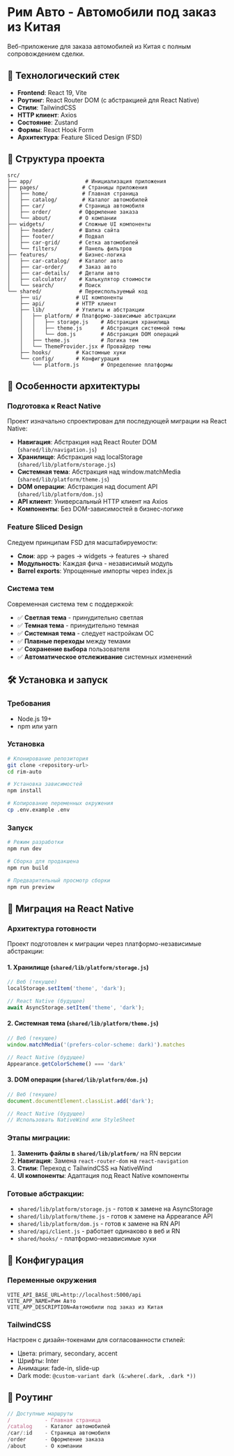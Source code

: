 # Рим Авто - Автомобили под заказ из Китая

Веб-приложение для заказа автомобилей из Китая с полным сопровождением сделки.

## 🚀 Технологический стек

- **Frontend**: React 19, Vite
- **Роутинг**: React Router DOM (с абстракцией для React Native)
- **Стили**: TailwindCSS 
- **HTTP клиент**: Axios
- **Состояние**: Zustand
- **Формы**: React Hook Form
- **Архитектура**: Feature Sliced Design (FSD)

## 📁 Структура проекта

```
src/
├── app/                 # Инициализация приложения
├── pages/              # Страницы приложения
│   ├── home/           # Главная страница
│   ├── catalog/        # Каталог автомобилей
│   ├── car/           # Страница автомобиля
│   ├── order/         # Оформление заказа
│   └── about/         # О компании
├── widgets/           # Сложные UI компоненты
│   ├── header/        # Шапка сайта
│   ├── footer/        # Подвал
│   ├── car-grid/      # Сетка автомобилей
│   └── filters/       # Панель фильтров
├── features/          # Бизнес-логика
│   ├── car-catalog/   # Каталог авто
│   ├── car-order/     # Заказ авто
│   ├── car-details/   # Детали авто
│   ├── calculator/    # Калькулятор стоимости
│   └── search/        # Поиск
└── shared/            # Переиспользуемый код
    ├── ui/           # UI компоненты
    ├── api/          # HTTP клиент
    ├── lib/          # Утилиты и абстракции
    │   ├── platform/ # Платформо-зависимые абстракции
    │   │   ├── storage.js    # Абстракция хранилища
    │   │   ├── theme.js      # Абстракция системной темы
    │   │   └── dom.js        # Абстракция DOM операций
    │   ├── theme.js          # Логика тем
    │   └── ThemeProvider.jsx # Провайдер темы
    ├── hooks/        # Кастомные хуки
    └── config/       # Конфигурация
        └── platform.js       # Определение платформы
```

## 🎯 Особенности архитектуры

### Подготовка к React Native
Проект изначально спроектирован для последующей миграции на React Native:

- **Навигация**: Абстракция над React Router DOM (`shared/lib/navigation.js`)
- **Хранилище**: Абстракция над localStorage (`shared/lib/platform/storage.js`)
- **Системная тема**: Абстракция над window.matchMedia (`shared/lib/platform/theme.js`)
- **DOM операции**: Абстракция над document API (`shared/lib/platform/dom.js`)
- **API клиент**: Универсальный HTTP клиент на Axios
- **Компоненты**: Без DOM-зависимостей в бизнес-логике

### Feature Sliced Design
Следуем принципам FSD для масштабируемости:

- **Слои**: app → pages → widgets → features → shared
- **Модульность**: Каждая фича - независимый модуль
- **Barrel exports**: Упрощенные импорты через index.js

### Система тем
Современная система тем с поддержкой:

- ✅ **Светлая тема** - принудительно светлая
- ✅ **Темная тема** - принудительно темная  
- ✅ **Системная тема** - следует настройкам ОС
- ✅ **Плавные переходы** между темами
- ✅ **Сохранение выбора** пользователя
- ✅ **Автоматическое отслеживание** системных изменений

## 🛠 Установка и запуск

### Требования
- Node.js 19+
- npm или yarn

### Установка
```bash
# Клонирование репозитория
git clone <repository-url>
cd rim-auto

# Установка зависимостей
npm install

# Копирование переменных окружения
cp .env.example .env
```

### Запуск
```bash
# Режим разработки
npm run dev

# Сборка для продакшена
npm run build

# Предварительный просмотр сборки
npm run preview
```

## 📱 Миграция на React Native

### Архитектура готовности
Проект подготовлен к миграции через платформо-независимые абстракции:

#### 1. Хранилище (`shared/lib/platform/storage.js`)
```javascript
// Веб (текущее)
localStorage.setItem('theme', 'dark');

// React Native (будущее)
await AsyncStorage.setItem('theme', 'dark');
```

#### 2. Системная тема (`shared/lib/platform/theme.js`)
```javascript
// Веб (текущее)
window.matchMedia('(prefers-color-scheme: dark)').matches

// React Native (будущее)
Appearance.getColorScheme() === 'dark'
```

#### 3. DOM операции (`shared/lib/platform/dom.js`)
```javascript
// Веб (текущее)
document.documentElement.classList.add('dark');

// React Native (будущее)
// Использовать NativeWind или StyleSheet
```

### Этапы миграции:
1. **Заменить файлы в `shared/lib/platform/`** на RN версии
2. **Навигация**: Замена `react-router-dom` на `react-navigation`
3. **Стили**: Переход с TailwindCSS на NativeWind
4. **UI компоненты**: Адаптация под React Native компоненты

### Готовые абстракции:
- `shared/lib/platform/storage.js` - готов к замене на AsyncStorage
- `shared/lib/platform/theme.js` - готов к замене на Appearance API
- `shared/lib/platform/dom.js` - готов к замене на RN API
- `shared/api/client.js` - работает одинаково в веб и RN
- `shared/hooks/` - платформо-независимые хуки

## 🔧 Конфигурация

### Переменные окружения
```env
VITE_API_BASE_URL=http://localhost:5000/api
VITE_APP_NAME=Рим Авто
VITE_APP_DESCRIPTION=Автомобили под заказ из Китая
```

### TailwindCSS
Настроен с дизайн-токенами для согласованности стилей:
- Цвета: primary, secondary, accent
- Шрифты: Inter
- Анимации: fade-in, slide-up
- Dark mode: `@custom-variant dark (&:where(.dark, .dark *))`

## 🚦 Роутинг

```javascript
// Доступные маршруты
/           - Главная страница
/catalog    - Каталог автомобилей  
/car/:id    - Страница автомобиля
/order      - Оформление заказа
/about      - О компании
```

